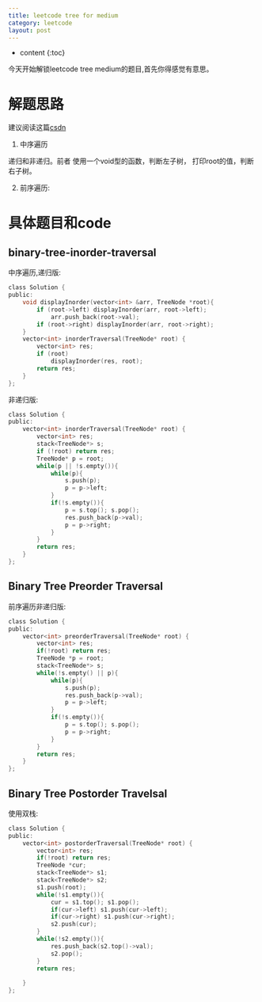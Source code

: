 ```yaml
---
title: leetcode tree for medium
category: leetcode
layout: post
---
```

* content
{:toc}

今天开始解锁leetcode tree medium的题目,首先你得感觉有意思。

# 解题思路

建议阅读这篇[csdn](https://blog.csdn.net/zhangxiangDavaid/article/details/37115355)

1. 中序遍历

递归和非递归。前者 使用一个void型的函数，判断左子树， 打印root的值，判断右子树。

2. 前序遍历:


# 具体题目和code

## binary-tree-inorder-traversal

中序遍历,递归版:
```c
class Solution {
public:
    void displayInorder(vector<int> &arr, TreeNode *root){
        if (root->left) displayInorder(arr, root->left);
            arr.push_back(root->val);
        if (root->right) displayInorder(arr, root->right);       
    }
    vector<int> inorderTraversal(TreeNode* root) {
        vector<int> res;
        if (root)
            displayInorder(res, root);
        return res;   
    }
};
```

非递归版:
```c
class Solution {
public:
    vector<int> inorderTraversal(TreeNode* root) {
        vector<int> res;
        stack<TreeNode*> s;
        if (!root) return res;
        TreeNode* p = root;
        while(p || !s.empty()){
            while(p){
                s.push(p);
                p = p->left;
            }
            if(!s.empty()){
                p = s.top(); s.pop();
                res.push_back(p->val);
                p = p->right;
            }  
        }
        return res; 
    }
};
```

## Binary Tree Preorder Traversal

前序遍历非递归版:

```c
class Solution {
public:
    vector<int> preorderTraversal(TreeNode* root) {
        vector<int> res;
        if(!root) return res;
        TreeNode *p = root;
        stack<TreeNode*> s;
        while(!s.empty() || p){
            while(p){
                s.push(p);
                res.push_back(p->val);
                p = p->left;               
            }
            if(!s.empty()){
                p = s.top(); s.pop();
                p = p->right;
            }
        }
        return res;       
    }
};
```

## Binary Tree Postorder Travelsal

使用双栈:
 
```c
class Solution {
public:
    vector<int> postorderTraversal(TreeNode* root) {
        vector<int> res;
        if(!root) return res;
        TreeNode *cur;
        stack<TreeNode*> s1;
        stack<TreeNode*> s2;
        s1.push(root);
        while(!s1.empty()){
            cur = s1.top(); s1.pop();
            if(cur->left) s1.push(cur->left);
            if(cur->right) s1.push(cur->right);
            s2.push(cur);
        }
        while(!s2.empty()){
            res.push_back(s2.top()->val);
            s2.pop();
        }
        return res;
        
    }
};
```